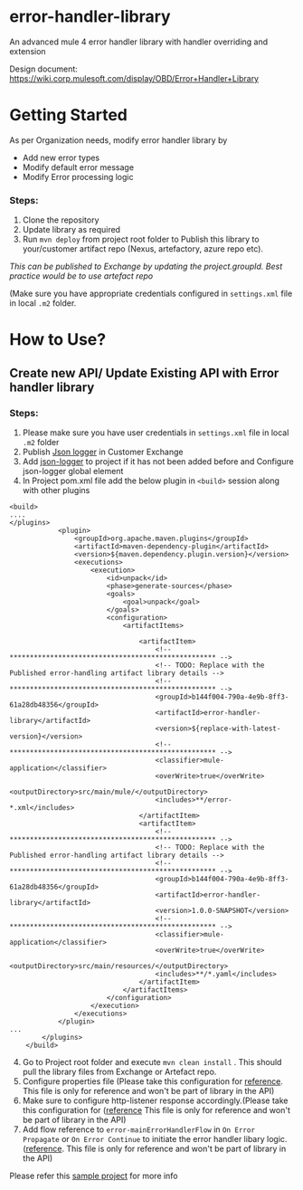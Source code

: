 # error-handler-library
An advanced mule 4 error handler library with handler overriding and extension

Design document: https://wiki.corp.mulesoft.com/display/OBD/Error+Handler+Library

# Getting Started
As per Organization needs, modify error handler library by
- Add new error types
- Modify default error message
- Modify Error processing logic

### Steps:
1. Clone the repository
2. Update library as required
3. Run ```mvn deploy``` from project root folder to Publish this library to your/customer artifact repo (Nexus, artefactory, azure repo etc). 

_This can be published to Exchange by updating the project.groupId. Best practice would be to use artefact repo_

(Make sure you have appropriate credentials configured in `settings.xml` file in local `.m2` folder.

# How to Use?
## Create new API/ Update Existing API with Error handler library

### Steps:

1. Please make sure you have user credentials in `settings.xml` file in local `.m2` folder 
2. Publish [Json logger][1] in Customer Exchange 
3. Add [json-logger][1] to project if it has not been added before and Configure json-logger global element
4. In Project pom.xml file add the below plugin in `<build>` session along with other plugins

```
<build>
....
</plugins>
            <plugin>
                <groupId>org.apache.maven.plugins</groupId>
                <artifactId>maven-dependency-plugin</artifactId>
                <version>${maven.dependency.plugin.version}</version>
                <executions>
                    <execution>
                        <id>unpack</id>
                        <phase>generate-sources</phase>
                        <goals>
                            <goal>unpack</goal>
                        </goals>
                        <configuration>
                            <artifactItems>

                                <artifactItem>
                                    <!-- *************************************************** -->
                                    <!-- TODO: Replace with the Published error-handling artifact library details -->
                                    <!-- *************************************************** -->
                                    <groupId>b144f004-790a-4e9b-8ff3-61a28db48356</groupId>
                                    <artifactId>error-handler-library</artifactId>
                                    <version>${replace-with-latest-version}</version>
                                    <!-- *************************************************** -->
                                    <classifier>mule-application</classifier>
                                    <overWrite>true</overWrite>
                                    <outputDirectory>src/main/mule/</outputDirectory>
                                    <includes>**/error-*.xml</includes>
                                </artifactItem>
                                <artifactItem>
                                    <!-- *************************************************** -->
                                    <!-- TODO: Replace with the Published error-handling artifact library details -->
                                    <!-- *************************************************** -->
                                    <groupId>b144f004-790a-4e9b-8ff3-61a28db48356</groupId>
                                    <artifactId>error-handler-library</artifactId>
                                    <version>1.0.0-SNAPSHOT</version>
                                    <!-- *************************************************** -->
                                    <classifier>mule-application</classifier>
                                    <overWrite>true</overWrite>
                                    <outputDirectory>src/main/resources/</outputDirectory>
                                    <includes>**/*.yaml</includes>
                                </artifactItem>
                            </artifactItems>
                        </configuration>
                    </execution>
                </executions>
            </plugin>
...
        </plugins>
    </build>
```

4. Go to Project root folder and execute `mvn clean install` . This should pull the library files from Exchange or Artefact repo.  
5. Configure properties file (Please take this configuration for [reference][2]. This file is only for reference and won't be part of library in the API)
6. Make sure to configure http-listener response accordingly.(Please take this configuration for ([reference][2] This file is only for reference and won't be part of library in the API)
7. Add flow reference to `error-mainErrorHandlerFlow` in `On Error Propagate` or `On Error Continue` to initiate the error handler libary logic. ([reference][2]. This file is only for reference and won't be part of library in the API)


Please refer this [sample project][3] for more info

  [1]: https://blogs.mulesoft.com/dev/anypoint-platform-dev/json-logging-mule-4/
  [2]: https://github.com/mulesoft-consulting/error-handler-library/blob/master/src/main/mule/nl-common-eh.xml
  [3]: https://github.com/mulesoft-consulting/mule4-rest-api-template

